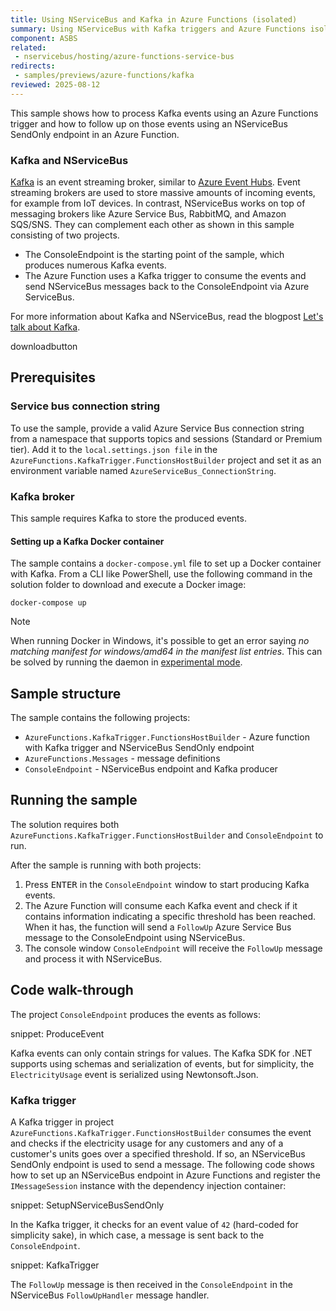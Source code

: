 ```yaml
---
title: Using NServiceBus and Kafka in Azure Functions (isolated)
summary: Using NServiceBus with Kafka triggers and Azure Functions isolated worker hosting model.
component: ASBS
related:
 - nservicebus/hosting/azure-functions-service-bus
redirects:
 - samples/previews/azure-functions/kafka
reviewed: 2025-08-12
---
```


This sample shows how to process Kafka events using an Azure Functions trigger and how to follow up on those events using an NServiceBus SendOnly endpoint in an Azure Function.

### Kafka and NServiceBus

[Kafka](https://kafka.apache.org/) is an event streaming broker, similar to [Azure Event Hubs](https://azure.microsoft.com/en-us/products/event-hubs). Event streaming brokers are used to store massive amounts of incoming events, for example from IoT devices. In contrast, NServiceBus works on top of messaging brokers like Azure Service Bus, RabbitMQ, and Amazon SQS/SNS. They can complement each other as shown in this sample consisting of two projects.

- The ConsoleEndpoint is the starting point of the sample, which produces numerous Kafka events.
- The Azure Function uses a Kafka trigger to consume the events and send NServiceBus messages back to the ConsoleEndpoint via Azure ServiceBus.

For more information about Kafka and NServiceBus, read the blogpost [Let's talk about Kafka](https://particular.net/blog/lets-talk-about-kafka).

downloadbutton

## Prerequisites

### Service bus connection string

To use the sample, provide a valid Azure Service Bus connection string from a namespace that supports topics and sessions (Standard or Premium tier). Add it to the `local.settings.json file` in the `AzureFunctions.KafkaTrigger.FunctionsHostBuilder` project and set it as an environment variable named `AzureServiceBus_ConnectionString`.

### Kafka broker

This sample requires Kafka to store the produced events.

#### Setting up a Kafka Docker container

The sample contains a `docker-compose.yml` file to set up a Docker container with Kafka. From a CLI like PowerShell, use the following command in the solution folder to download and execute a Docker image:

```
docker-compose up
```

> [!NOTE]
> When running Docker in Windows, it's possible to get an error saying _no matching manifest for windows/amd64 in the manifest list entries_. This can be solved by running the daemon in [experimental mode](https://stackoverflow.com/questions/48066994/docker-no-matching-manifest-for-windows-amd64-in-the-manifest-list-entries).

## Sample structure

The sample contains the following projects:
- `AzureFunctions.KafkaTrigger.FunctionsHostBuilder` - Azure function with Kafka trigger and NServiceBus SendOnly endpoint
- `AzureFunctions.Messages` - message definitions
- `ConsoleEndpoint` - NServiceBus endpoint and Kafka producer

## Running the sample

The solution requires both `AzureFunctions.KafkaTrigger.FunctionsHostBuilder` and `ConsoleEndpoint` to run.

After the sample is running with both projects:

1. Press <kbd>ENTER</kbd> in the `ConsoleEndpoint` window to start producing Kafka events.
1. The Azure Function will consume each Kafka event and check if it contains information indicating a specific threshold has been reached. When it has, the function will send a `FollowUp` Azure Service Bus message to the ConsoleEndpoint using NServiceBus.
1. The console window `ConsoleEndpoint` will receive the `FollowUp` message and process it with NServiceBus.

## Code walk-through

The project `ConsoleEndpoint` produces the events as follows:

snippet: ProduceEvent

Kafka events can only contain strings for values. The Kafka SDK for .NET supports using schemas and serialization of events, but for simplicity, the `ElectricityUsage` event is serialized using Newtonsoft.Json.

### Kafka trigger

A Kafka trigger in project `AzureFunctions.KafkaTrigger.FunctionsHostBuilder` consumes the event and checks if the electricity usage for any customers and any of a customer's units goes over a specified threshold. If so, an NServiceBus SendOnly endpoint is used to send a message. The following code shows how to set up an NServiceBus endpoint in Azure Functions and register the `IMessageSession` instance with the dependency injection container:

snippet: SetupNServiceBusSendOnly

In the Kafka trigger, it checks for an event value of `42` (hard-coded for simplicity sake), in which case, a message is sent back to the `ConsoleEndpoint`.

snippet: KafkaTrigger

The `FollowUp` message is then received in the `ConsoleEndpoint` in the NServiceBus `FollowUpHandler`  message handler.

